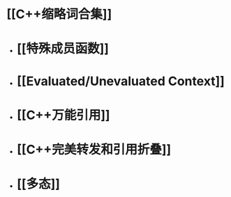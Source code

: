 # [[C++缩略词合集]]
- # [[特殊成员函数]]
- # [[Evaluated/Unevaluated Context]]
- # [[C++万能引用]]
- # [[C++完美转发和引用折叠]]
- #  [[多态]]
